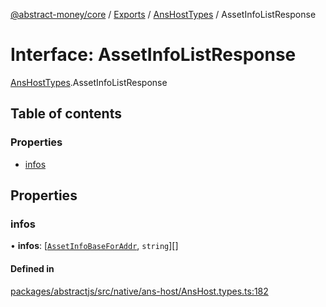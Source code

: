 [@abstract-money/core](../README.md) / [Exports](../modules.md) / [AnsHostTypes](../modules/AnsHostTypes.md) / AssetInfoListResponse

# Interface: AssetInfoListResponse

[AnsHostTypes](../modules/AnsHostTypes.md).AssetInfoListResponse

## Table of contents

### Properties

- [infos](AnsHostTypes.AssetInfoListResponse.md#infos)

## Properties

### infos

• **infos**: [[`AssetInfoBaseForAddr`](../modules/AnsHostTypes.md#assetinfobaseforaddr), `string`][]

#### Defined in

[packages/abstractjs/src/native/ans-host/AnsHost.types.ts:182](https://github.com/AbstractSDK/frontend/blob/07410073/packages/abstractjs/src/native/ans-host/AnsHost.types.ts#L182)
